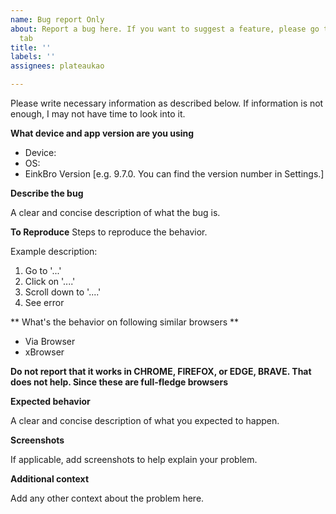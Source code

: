```yaml
---
name: Bug report Only
about: Report a bug here. If you want to suggest a feature, please go to Discussions
  tab
title: ''
labels: ''
assignees: plateaukao

---
```


Please write necessary information as described below. If information is not enough, I may not have time to look into it.

**What device and app version are you using**

 - Device: 
 - OS: 
 - EinkBro Version [e.g. 9.7.0.   You can find the version number in Settings.]

**Describe the bug**

A clear and concise description of what the bug is.

**To Reproduce**
Steps to reproduce the behavior.

Example description:
1. Go to '...'
2. Click on '....'
3. Scroll down to '....'
4. See error

** What's the behavior on following similar browsers **
* Via Browser
* xBrowser

**Do not report that it works in CHROME, FIREFOX, or EDGE, BRAVE. That does not help. Since these are full-fledge browsers**
  
**Expected behavior**

A clear and concise description of what you expected to happen.

**Screenshots**

If applicable, add screenshots to help explain your problem.

**Additional context**

Add any other context about the problem here.
